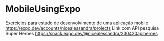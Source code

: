 # MobileUsingExpo
Exercícios para estudo de desenvolvimento de uma aplicação mobile
https://expo.dev/accounts/nicealessandra/projects
Link com API pesquisa Super Heroes
https://snack.expo.dev/@nicealessandra/230420apiheroes
